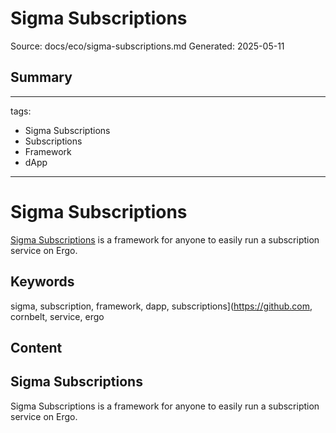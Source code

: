 # Sigma Subscriptions
Source: docs/eco/sigma-subscriptions.md
Generated: 2025-05-11

## Summary
---
tags:
  - Sigma Subscriptions
  - Subscriptions
  - Framework
  - dApp
---

# Sigma Subscriptions

[Sigma Subscriptions](https://github.com/cornbelt-dev/sigma-subscriptions) is a framework for anyone to easily run a subscription service on Ergo.

## Keywords
sigma, subscription, framework, dapp, subscriptions](https://github.com, cornbelt, service, ergo

## Content
## Sigma Subscriptions
Sigma Subscriptions is a framework for anyone to easily run a subscription service on Ergo.
